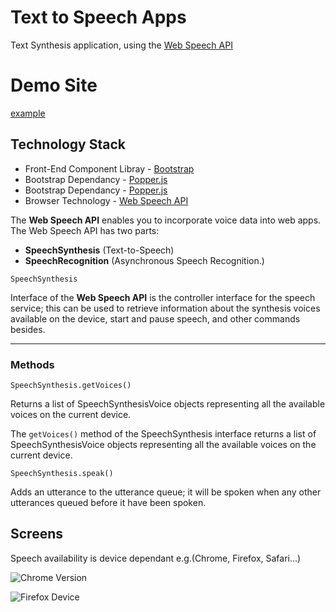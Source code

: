 # Text to Speech Apps

Text Synthesis application, using the [Web Speech API](https://developer.mozilla.org/en-US/docs/Web/API/Web_Speech_API)

# Demo Site 
[example]()

## Technology Stack
*  Front-End Component Libray - [Bootstrap](https://getbootstrap.com/)
*  Bootstrap Dependancy - [Popper.js](https://popper.js.org/)
*  Bootstrap Dependancy - [Popper.js](https://jquery.com/)
*  Browser Technology - [Web Speech API](https://developer.mozilla.org/en-US/docs/Web/API/Web_Speech_API)

The **Web Speech API** enables you to incorporate voice data into web apps. The Web Speech API has two parts: 
* **SpeechSynthesis** (Text-to-Speech)
* **SpeechRecognition** (Asynchronous Speech Recognition.)

`SpeechSynthesis`

Interface of the **Web Speech API** is the controller interface for the speech service; this can be used to retrieve information about the synthesis voices available on the device, start and pause speech, and other commands besides.

---

### Methods
`SpeechSynthesis.getVoices()`

Returns a list of SpeechSynthesisVoice objects representing all the available voices on the current device.

The `getVoices()` method of the SpeechSynthesis interface returns a list of SpeechSynthesisVoice objects representing all the available voices on the current device.


`SpeechSynthesis.speak()`

Adds an utterance to the utterance queue; it will be spoken when any other utterances queued before it have been spoken.

## Screens

Speech availability is device dependant e.g.(Chrome, Firefox, Safari...)

![Chrome Version](https://github.com/xboudsady/text-to-speak/blob/master/img/chrome-version.JPG)

![Firefox Device](https://github.com/xboudsady/text-to-speak/blob/master/img/firefox-version.JPG)